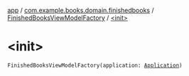 [app](../../index.md) / [com.example.books.domain.finishedbooks](../index.md) / [FinishedBooksViewModelFactory](index.md) / [&lt;init&gt;](./-init-.md)

# &lt;init&gt;

`FinishedBooksViewModelFactory(application: `[`Application`](https://developer.android.com/reference/android/app/Application.html)`)`